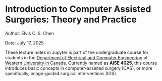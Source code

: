 # Introduction to Computer Assisted Surgeries: Theory and Practice

Author: Elvis C. S. Chen

Date: July 17, 2025


These lecture notes in Jupyter is part of the undergraduate course for students in the [Department of Electrical and Computer Engineering](https://www.eng.uwo.ca/electrical/) at [Western University in Canada](https://www.uwo.ca/). Currently named as **AISE 4025**, this course introduces basic concepts in computer-assisted surgery (CAS), or more specifically, image-guided surgical interventions (IGS).